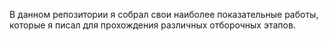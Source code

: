 В данном репозитории я собрал свои наиболее показательные работы, которые я писал для прохождения различных отборочных этапов.